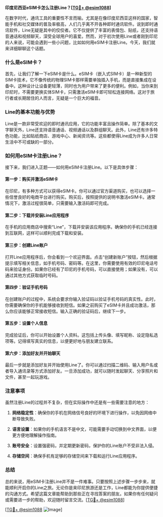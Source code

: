 **印度尼西亚eSIM卡怎么注册Line？[[TG💪+ @esim1088](https://t.me/s/esim1088)]**

在数字时代，通讯工具的重要性不言而喻。尤其是在像印度尼西亚这样的国家，智能手机和社交媒体的普及率极高，人们几乎离不开各种即时通讯软件。说到即时通讯软件，Line无疑是其中的佼佼者。它不仅提供了丰富的表情包、贴纸，还支持语音通话和视频聊天，深受全球用户的喜爱。然而，对于初次使用Line或者刚到印尼的人来说，可能会遇到一些小问题，比如如何用eSIM卡注册Line。今天，我们就来详细聊聊这个话题。

### 什么是eSIM卡？

首先，让我们了解一下eSIM卡是什么。eSIM卡（嵌入式SIM卡）是一种新型的SIM卡技术，它不像传统的物理SIM卡那样需要单独插入手机，而是直接集成在设备中。这种设计让设备更轻薄，同时也为用户带来了更多的便利。例如，当你来到印尼时，不需要更换实体SIM卡，只需激活eSIM卡即可轻松连接网络。这对于旅行者或长期居住的人而言，无疑是一个巨大的福音。

### Line的基本功能与优势

Line是一款非常受欢迎的即时通讯应用，它的功能丰富且操作简单。除了基本的文字聊天外，Line还支持语音通话、视频通话以及群组聊天。此外，Line还有许多特色功能，比如贴纸商店、游戏中心、新闻资讯等。这些都使得Line成为许多人日常生活中不可或缺的一部分。

### 如何用eSIM卡注册Line？

接下来，我们进入正题——如何用eSIM卡注册Line。以下是具体步骤：

#### 第一步：购买并激活eSIM卡

在印尼，有多种方式可以获得eSIM卡。你可以通过官方渠道购买，也可以选择一些信誉良好的电商平台进行购买。购买后，按照提供的说明书激活eSIM卡。通常情况下，激活过程很简单，只需要输入激活码即可完成。

#### 第二步：下载并安装Line应用程序

在手机的应用商店中搜索“Line”，下载并安装该应用程序。确保你的手机已经连接到互联网，这样可以顺利完成下载和安装。

#### 第三步：创建Line账户

打开Line应用程序后，你会看到一个欢迎界面。点击“创建新账户”按钮，然后根据提示填写相关信息，如手机号码、密码等。在这里，你需要使用有效的印尼电话号码来验证身份。如果你已经有了印尼的手机号码，可以直接使用；如果没有，可以通过其他方式获取临时号码。

#### 第四步：验证手机号码

在创建账户的过程中，系统会要求你输入验证码以验证手机号码的真实性。此时，你需要确保你的手机能够接收到短信。如果之前购买了eSIM卡并且成功激活，那么你应该能够正常接收短信。输入正确的验证码后，继续下一步。

#### 第五步：设置个人信息

完成验证后，你可以开始设置个人资料。这包括上传头像、填写昵称、设定隐私选项等。记得填写真实的信息，以便更好地与朋友建立联系。

#### 第六步：添加好友并开始聊天

最后一步就是添加好友并开始使用Line了。你可以通过扫描二维码、输入用户名或者导入通讯录等方式添加好友。一旦添加成功，就可以随时发起聊天、分享照片和文件，甚至一起玩游戏。

### 注意事项

虽然注册Line的过程并不复杂，但在实际操作中还是有一些需要注意的地方：

1. **网络稳定性**：确保你的手机在网络信号良好的环境下进行操作，以免因网络中断导致失败。
   
2. **语言设置**：如果你的手机语言不是中文，可能需要手动切换到中文界面，以便更方便地理解操作指南。
   
3. **账号安全**：设置强密码，并定期更新密码，保护你的Line账户不受非法入侵。
   
4. **存储空间**：确保手机有足够的存储空间来下载和运行Line应用程序。

### 总结

总的来说，用eSIM卡注册Line并不是一件难事。只要按照上述步骤一步步来，就能顺利开启你的Line之旅。无论你是来印尼旅游还是工作，Line都能为你提供便捷的沟通方式。希望这篇文章能帮助到那些正在寻找答案的朋友。如果你有任何疑问或需要进一步的帮助，欢迎随时留言交流。[[TG💪+ @esim1088](https://t.me/s/esim1088)]

[[TG💪+ @esim1088](https://t.me/s/esim1088) ![Image](https://i.postimg.cc/4NQfJmqS/Snipaste-2025-05-13-00-14-12.png)]